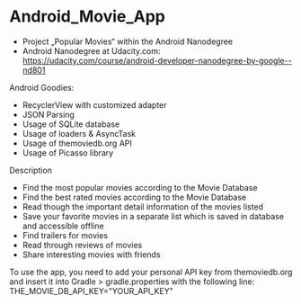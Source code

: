# Android_Movie_App

- Project „Popular Movies“ within the Android Nanodegree
- Android Nanodegree at Udacity.com: https://udacity.com/course/android-developer-nanodegree-by-google--nd801

Android Goodies:
- RecyclerView with customized adapter
- JSON Parsing
- Usage of SQLite database
- Usage of loaders & AsyncTask
- Usage of themoviedb.org API
- Usage of Picasso library

Description
- Find the most popular movies according to the Movie Database
- Find the best rated movies according to the Movie Database
- Read though the important detail information of the movies listed
- Save your favorite movies in a separate list which is saved in database and accessible offline
- Find trailers for movies
- Read through reviews of movies
- Share interesting movies with friends

To use the app, you need to add your personal API key from themoviedb.org and insert it into Gradle > gradle.properties with the following line:
THE_MOVIE_DB_API_KEY="YOUR_API_KEY"

